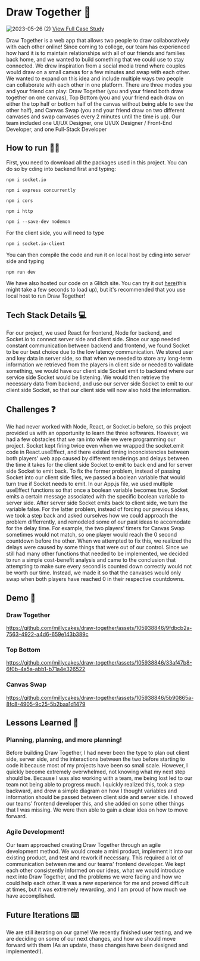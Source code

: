 # Draw Together :art: 
![2023-05-26 (2)](https://github.com/millycakes/draw-together/assets/105938846/eb21d9e4-65c1-45cb-bd67-a525be1aa1d5)
[View Full Case Study](https://www.hanjenna.com/#/draw-together)

Draw Together is a web app that allows two people to draw collaboratively with each other online! Since coming to college, our team has experienced how hard it is to maintain relationships with all of our friends and families back home, and we wanted to build something that we could use to stay connected. We drew inspiration from a social media trend where couples would draw on a small canvas for a few minutes and swap with each other. We wanted to expand on this idea and include multiple ways two people can collaborate with each other in one platform. There are three modes you and your friend can play: Draw Together (you and your friend both draw together on one canvas), Top Bottom (you and your friend each draw on either the top half or bottom half of the canvas without being able to see the other half), and Canvas Swap (you and your friend draw on two different canvases and swap canvases every 2 minutes until the time is up). Our team included one UI/UX Designer, one UI/UX Designer / Front-End Developer, and one Full-Stack Developer


## How to run :woman_technologist: 
First, you need to download all the packages used in this project. You can do so by cding into backend first and typing:

`npm i socket.io`

`npm i express concurrently`

`npm i cors`

`npm i http`

`npm i --save-dev nodemon`

For the client side, you will need to type

`npm i socket.io-client`

You can then compile the code and run it on local host by cding into server side and typing

`npm run dev`

We have also hosted our code on a Glitch site. You can try it out [here](https://fine-outgoing-hornet.glitch.me/)(this might take a few seconds to load up), but it's recommended that you use local host to run Draw Together!

## Tech Stack Details :computer: 
For our project, we used React for frontend, Node for backend, and Socket.io to connect server side and client side. Since our app needed constant communication between backend and frontend, we found Socket to be our best choice due to the low latency communication. We stored user and key data in server side, so that when we needed to store any long-term information we retrieved from the players in client side or needed to validate something, we would have our client side Socket emit to backend where our service side Socket would be listening. We would then retrieve the necessary data from backend, and use our server side Socket to emit to our client side Socket, so that our client side will now also hold the information. 

## Challenges :question: 
We had never worked with Node, React, or Socket.io before, so this project provided us with an opportunity to learn the three softwares. However, we had a few obstacles that we ran into while we were programming our project. Socket kept firing twice even when we wrapped the socket.emit code in React.useEffect, and there existed timing inconcistencies between both players' web app caused by different renderings and delays between the time it takes for the client side Socket to emit to back end and for server side Socket to emit back. To fix the former problem, instead of passing Socket into our client side files, we passed a boolean variable that would turn true if Socket needs to emit. In our App.js file, we used multiple useEffect functions so that once a boolean variable becomes true, Socket emits a certain message associated with the specific boolean variable to server side. After server side Socket emits back to client side, we turn the variable false. For the latter problem, instead of forcing our previous ideas, we took a step back and asked ourselves how we could approach the problem differrently, and remodeled some of our past ideas to accomodate for the delay time. For example, the two players' timers for Canvas Swap sometimes would not match, so one player would reach the 0 second countdown before the other. When we attempted to fix this, we realized the delays were caused by some things that were out of our control. Since we still had many other functions that needed to be implemented, we decided to run a simple cost-benefit analysis and came to the conclusion that attempting to make sure every second is counted down correctly would not be worth our time. Instead, we made it so that the canvases would only swap when both players have reached 0 in their respective countdowns.

## Demo :popcorn: 

### Draw Together

https://github.com/millycakes/draw-together/assets/105938846/9fdbcb2a-7563-4922-a4d6-659e143b389c

### Top Bottom

https://github.com/millycakes/draw-together/assets/105938846/33af47b8-6f0b-4a5a-abb1-b71a4e326522


### Canvas Swap

https://github.com/millycakes/draw-together/assets/105938846/5b90865a-8fc8-4905-9c25-5b2baa1d1479

## Lessons Learned :thought_balloon: 
### Planning, planning, and more planning!
Before building Draw Together, I had never been the type to plan out client side, server side, and the interactions between the two before starting to code it because most of my projects have been so small scale. However, I quickly become extremely overwhelmed, not knowing what my next step should be. Because I was also working with a team, me being lost led to our team not being able to progress much. I quickly realized this, took a step backward, and drew a simple diagram on how I thought variables and information should be passed between client side and server side. I showed our teams' frontend developer this, and she added on some other things that I was missing. We were then able to gain a clear idea on how to move forward.

### Agile Development!
Our team approached creating Draw Together through an agile development method. We would create a mini product, implement it into our existing product, and test and rework if necessary. This required a lot of communication between me and our teams' frontend developer. We kept each other consistently informed on our ideas, what we would introduce next into Draw Together, and the problems we were facing and how we could help each other. It was a new experience for me and proved difficult at times, but it was extremely rewarding, and I am proud of how much we have accomplished.

## Future Iterations :keyboard:  
We are still iterating on our game! We recently finished user testing, and we are deciding on some of our next changes, and how we should move forward with them (As an update, these changes have been designed and implemented!). 
